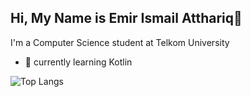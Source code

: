 ## Hi, My Name is Emir Ismail Atthariq👋
I'm a Computer Science student at Telkom University

  - 🌱 currently learning Kotlin

![Top Langs](https://github-readme-stats.vercel.app/api/top-langs/?username=EmirAtthariq&layout=compact&theme=radical)
